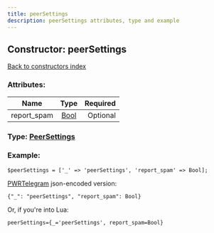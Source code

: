 ```yaml
---
title: peerSettings
description: peerSettings attributes, type and example
---
```

## Constructor: peerSettings  
[Back to constructors index](index.md)



### Attributes:

| Name     |    Type       | Required |
|----------|:-------------:|---------:|
|report\_spam|[Bool](../types/Bool.md) | Optional|



### Type: [PeerSettings](../types/PeerSettings.md)


### Example:

```
$peerSettings = ['_' => 'peerSettings', 'report_spam' => Bool];
```  

[PWRTelegram](https://pwrtelegram.xyz) json-encoded version:

```
{"_": "peerSettings", "report_spam": Bool}
```


Or, if you're into Lua:  


```
peerSettings={_='peerSettings', report_spam=Bool}

```


